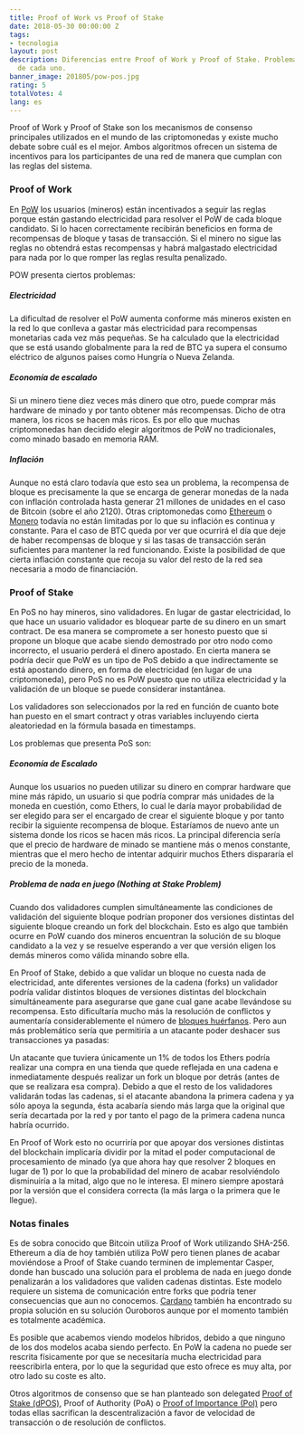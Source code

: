 ```yaml
---
title: Proof of Work vs Proof of Stake
date: 2018-05-30 00:00:00 Z
tags:
- tecnologia
layout: post
description: Diferencias entre Proof of Work y Proof of Stake. Problemas e inconvenientes
  de cada uno.
banner_image: 201805/pow-pos.jpg
rating: 5
totalVotes: 4
lang: es
---
```


Proof of Work y Proof of Stake son los mecanismos de consenso principales utilizados en el mundo de las criptomonedas y existe mucho debate sobre cuál es el mejor. Ambos algoritmos ofrecen un sistema de incentivos para los participantes de una red de manera que cumplan con las reglas del sistema.

<!--more-->

### Proof of Work

En [PoW](/que-es-proof-of-work/) los usuarios (mineros) están incentivados a seguir las reglas porque están gastando electricidad para resolver el PoW de cada bloque candidato. Si lo hacen correctamente recibirán beneficios en forma de recompensas de bloque y tasas de transacción. Si el minero no sigue las reglas no obtendrá estas recompensas y habrá malgastado electricidad para nada por lo que romper las reglas resulta penalizado.

POW presenta ciertos problemas:

##### Electricidad
La dificultad de resolver el PoW aumenta conforme más mineros existen en la red lo que conlleva a gastar más electricidad para recompensas monetarias cada vez más pequeñas. Se ha calculado que la electricidad que se está usando globalmente para la red de BTC ya supera el consumo eléctrico de algunos países como Hungría o Nueva Zelanda.


##### Economía de escalado
Si un minero tiene diez veces más dinero que otro, puede comprar más hardware de minado y por tanto obtener más recompensas. Dicho de otra manera, los ricos se hacen más ricos. Es por ello que muchas criptomonedas han decidido elegir algoritmos de PoW no tradicionales, como minado basado en memoria RAM.

##### Inflación
Aunque no está claro todavía que esto sea un problema, la recompensa de bloque es precisamente la que se encarga de generar monedas de la nada con inflación controlada hasta generar 21 millones de unidades en el caso de Bitcoin (sobre el año 2120). Otras criptomonedas como [Ethereum](/que-es-ethereum) o [Monero](/que-es-monero) todavía no están limitadas por lo que su inflación es continua y constante. Para el caso de BTC queda por ver que ocurrirá el día que deje de haber recompensas de bloque y si las tasas de transacción serán suficientes para mantener la red funcionando. Existe la posibilidad de que cierta inflación constante que recoja su valor del resto de la red sea necesaria a modo de financiación.

### Proof of Stake

En PoS no hay mineros, sino validadores. En lugar de gastar electricidad, lo que hace un usuario validador es bloquear parte de su dinero en un smart contract. De esa manera se compromete a ser honesto puesto que si propone un bloque que acabe siendo demostrado por otro nodo como incorrecto, el usuario perderá el dinero apostado. En cierta manera se podría decir que PoW es un tipo de PoS debido a que indirectamente se está apostando dinero, en forma de electricidad (en lugar de una criptomoneda), pero PoS no es PoW puesto que no utiliza electricidad y la validación de un bloque se puede considerar instantánea.

Los validadores son seleccionados por la red en función de cuanto bote han puesto en el smart contract y otras variables incluyendo cierta aleatoriedad en la fórmula basada en timestamps.

Los problemas que presenta PoS son:

##### Economía de Escalado
Aunque los usuarios no pueden utilizar su dinero en comprar hardware que mine más rápido, un usuario si que podría comprar más unidades de la moneda en cuestión, como Ethers, lo cual le daría mayor probabilidad de ser elegido para ser el encargado de crear el siguiente bloque y por tanto recibir la siguiente recompensa de bloque. Estaríamos de nuevo ante un sistema donde los ricos se hacen más ricos. La principal diferencia sería que el precio de hardware de minado se mantiene más o menos constante, mientras que el mero hecho de intentar adquirir muchos Ethers dispararía el precio de la moneda.

##### Problema de nada en juego (**Nothing at Stake Problem**)
Cuando dos validadores cumplen simultáneamente las condiciones de validación del siguiente bloque podrían proponer dos versiones distintas del siguiente bloque creando un fork del blockchain. Esto es algo que también ocurre en PoW cuando dos mineros encuentran la solución de su bloque candidato a la vez y se resuelve esperando a ver que versión eligen los demás mineros como válida minando sobre ella.

En Proof of Stake, debido a que validar un bloque no cuesta nada de electricidad, ante diferentes versiones de la cadena (forks) un validador podría validar distintos bloques de versiones distintas del blockchain simultáneamente para asegurarse que gane cual gane acabe llevándose su recompensa. Esto dificultaría mucho más la resolución de conflictos y aumentaría considerablemente el número de [bloques huérfanos](/problema-escalabilidad/). Pero aun más problemático sería que permitiría a un atacante poder deshacer sus transacciones ya pasadas:

Un atacante que tuviera únicamente un 1% de todos los Ethers podría realizar una compra en una tienda que quede reflejada en una cadena e inmediatamente después realizar un fork un bloque por detrás (antes de que se realizara esa compra). Debido a que el resto de los validadores validarán todas las cadenas, si el atacante abandona la primera cadena y ya sólo apoya la segunda, ésta acabaría siendo más larga que la original que sería decartada por la red y por tanto el pago de la primera cadena nunca habría ocurrido.

En Proof of Work esto no ocurriría por que apoyar dos versiones distintas del blockchain implicaría dividir por la mitad el poder computacional de procesamiento de minado (ya que ahora hay que resolver 2 bloques en lugar de 1) por lo que la probabilidad del minero de acabar resolviéndolo disminuiría a la mitad, algo que no le interesa. El minero siempre apostará por la versión que el considera correcta (la más larga o la primera que le llegue).

### Notas finales

Es de sobra conocido que Bitcoin utiliza Proof of Work utilizando SHA-256. Ethereum a día de hoy también utiliza PoW pero tienen planes de acabar moviéndose a Proof of Stake cuando terminen de implementar Casper, donde han buscado una solución para el problema de nada en juego donde penalizarán a los validadores que validen cadenas distintas. Este modelo requiere un sistema de comunicación entre forks que podría tener consecuencias que aun no conocemos. [Cardano](/que-es-cardano) también ha encontrado su propia solución en su solución Ouroboros aunque por el momento también es totalmente académica.

Es posible que acabemos viendo modelos híbridos, debido a que ninguno de los dos modelos acaba siendo perfecto. En PoW la cadena no puede ser rescrita físicamente por que se necesitaría mucha electricidad para reescribirla entera, por lo que la seguridad que esto ofrece es muy alta, por otro lado su coste es alto.

Otros algoritmos de consenso que se han planteado son delegated [Proof of Stake (dPOS)](/que-es-eos/), Proof of Authority (PoA) o [Proof of Importance (PoI)](/que-es-nem/) pero todas ellas sacrifican la descentralización a favor de velocidad de transacción o de resolución de conflictos.
